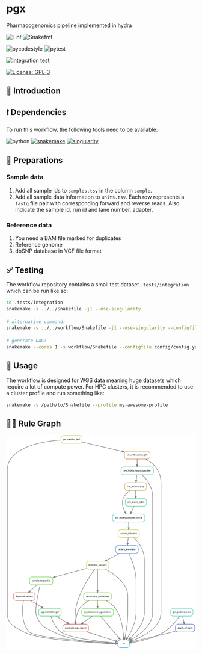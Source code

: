 # pgx

Pharmacogenomics pipeline implemented in hydra

![Lint](https://github.com/genomic-medicine-sweden/pgx/actions/workflows/lint.yaml/badge.svg?branch=develop)
![Snakefmt](https://github.com/genomic-medicine-sweden/pgx/actions/workflows/snakefmt.yaml/badge.svg?branch=develop)

![pycodestyle](https://github.com/genomic-medicine-sweden/pgx/actions/workflows/pycodestyl.yaml/badge.svg?branch=develop)
![pytest](https://github.com/genomic-medicine-sweden/pgx/actions/workflows/pytest.yaml/badge.svg?branch=develop)

![integration test](https://github.com/genomic-medicine-sweden/pgx/actions/workflows/integration1.yaml/badge.svg?branch=develop)

[![License: GPL-3](https://img.shields.io/badge/License-GPL3-yellow.svg)](https://opensource.org/licenses/gpl-3.0.html)

## :speech_balloon: Introduction

## :heavy_exclamation_mark: Dependencies

To run this workflow, the following tools need to be available:

![python](https://img.shields.io/badge/python-3.8-blue)
[![snakemake](https://img.shields.io/badge/snakemake-6.8.0-blue)](https://snakemake.readthedocs.io/en/stable/)
[![singularity](https://img.shields.io/badge/singularity-3.7-blue)](https://sylabs.io/docs/)

## :school_satchel: Preparations

### Sample data

1. Add all sample ids to `samples.tsv` in the column `sample`.
2. Add all sample data information to `units.tsv`. Each row represents a `fastq` file pair with
corresponding forward and reverse reads. Also indicate the sample id, run id and lane number, adapter.

### Reference data

1. You need a BAM file marked for duplicates
2. Reference genome
3. dbSNP database in VCF file format

## :white_check_mark: Testing

The workflow repository contains a small test dataset `.tests/integration` which can be run like so:

```bash
cd .tests/integration
snakemake -s ../../Snakefile -j1 --use-singularity

# alternative command:
snakemake -s ../../workflow/Snakefile -j1 --use-singularity --configfile config/config.yaml

# generate DAG:
snakemake --cores 1 -s workflow/Snakefile --configfile config/config.yaml --rulegraph | dot -Tsvg > ./images/dag.svg
```

## :rocket: Usage

The workflow is designed for WGS data meaning huge datasets which require a lot of compute power. For
HPC clusters, it is recommended to use a cluster profile and run something like:

```bash
snakemake -s /path/to/Snakefile --profile my-awesome-profile
```

## :judge: Rule Graph

![rule_graph](https://github.com/genomic-medicine-sweden/pgx/blob/develop/images/dag.svg)
